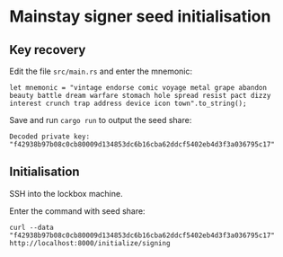 # Mainstay signer seed initialisation

## Key recovery

Edit the file `src/main.rs` and enter the mnemonic:

```
let mnemonic = "vintage endorse comic voyage metal grape abandon beauty battle dream warfare stomach hole spread resist pact dizzy interest crunch trap address device icon town".to_string();
```

Save and run `cargo run` to output the seed share:

```
Decoded private key: "f42938b97b08c0cb80009d134853dc6b16cba62ddcf5402eb4d3f3a036795c17"
```

## Initialisation

SSH into the lockbox machine. 

Enter the command with seed share:

```
curl --data "f42938b97b08c0cb80009d134853dc6b16cba62ddcf5402eb4d3f3a036795c17" http://localhost:8000/initialize/signing
```